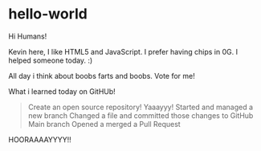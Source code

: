 # hello-world

Hi Humans!

Kevin here, I like HTML5 and JavaScript.
I prefer having chips in 0G.
I helped someone today. :)

All day i think about boobs farts and boobs. Vote for me!

What i learned today on GitHUb!
>Create an open source repository! Yaaayyy!
>Started and managed a new branch
>Changed a file and committed those changes to GitHub Main branch
>Opened a merged a Pull Request

HOORAAAAYYYY!!
